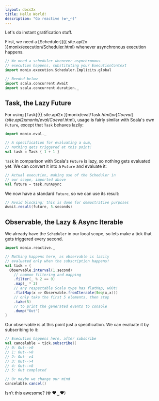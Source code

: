 ```yaml
---
layout: docs2x
title: Hello World!
description: "Go reactive (✿◠‿◠)"
---
```


Let's do instant gratification stuff.

First, we need a [Scheduler]({{ site.api2x }}monix/execution/Scheduler.html)
whenever asynchronous execution happens.

```scala mdoc:silent
// We need a scheduler whenever asynchronous
// execution happens, substituting your ExecutionContext
import monix.execution.Scheduler.Implicits.global

// Needed below
import scala.concurrent.Await
import scala.concurrent.duration._
```

## Task, the Lazy Future

For using [Task]({{ site.api2x }}monix/eval/Task$.html) or
[Coeval]({{ site.api2x }}monix/eval/Coeval$.html), usage is
fairly similar with Scala's own `Future`, except that
`Task` behaves lazily:

```scala mdoc:silent
import monix.eval._

// A specification for evaluating a sum,
// nothing gets triggered at this point!
val task = Task { 1 + 1 }
```

`Task` in comparison with Scala's `Future` is lazy,
so nothing gets evaluated yet. We can convert it into
a `Future` and evaluate it:

```scala mdoc
// Actual execution, making use of the Scheduler in
// our scope, imported above
val future = task.runAsync
```

We now have a standard `Future`, so we can use its result:

```scala mdoc
// Avoid blocking; this is done for demostrative purposes
Await.result(future, 5.seconds)
```

## Observable, the Lazy & Async Iterable

We already have the `Scheduler` in our local scope,
so lets make a tick that gets triggered every second.

```scala mdoc:silent
import monix.reactive._

// Nothing happens here, as observable is lazily
// evaluated only when the subscription happens!
val tick = {
  Observable.interval(1.second)
    // common filtering and mapping
    .filter(_ % 2 == 0)
    .map(_ * 2)
    // any respectable Scala type has flatMap, w00t!
    .flatMap(x => Observable.fromIterable(Seq(x,x)))
    // only take the first 5 elements, then stop
    .take(5)
    // to print the generated events to console
    .dump("Out")
}
```

Our observable is at this point just a specification. We can evaluate
it by subscribing to it:

```scala
// Execution happens here, after subscribe
val cancelable = tick.subscribe()
// 0: Out-->0
// 1: Out-->0
// 2: Out-->4
// 3: Out-->4
// 4: Out-->8
// 5: Out completed

// Or maybe we change our mind
cancelable.cancel()
```

Isn't this awesome? (✿ ♥‿♥)
